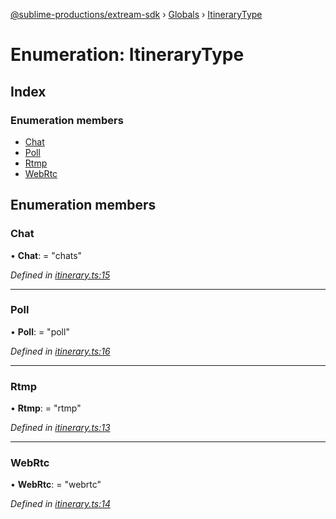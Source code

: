 [@sublime-productions/extream-sdk](../README.md) › [Globals](../globals.md) › [ItineraryType](itinerarytype.md)

# Enumeration: ItineraryType

## Index

### Enumeration members

* [Chat](itinerarytype.md#chat)
* [Poll](itinerarytype.md#poll)
* [Rtmp](itinerarytype.md#rtmp)
* [WebRtc](itinerarytype.md#webrtc)

## Enumeration members

###  Chat

• **Chat**: = "chats"

*Defined in [itinerary.ts:15](https://github.com/Extream-SaaS/ex-sdk/blob/600cbb0/src/itinerary.ts#L15)*

___

###  Poll

• **Poll**: = "poll"

*Defined in [itinerary.ts:16](https://github.com/Extream-SaaS/ex-sdk/blob/600cbb0/src/itinerary.ts#L16)*

___

###  Rtmp

• **Rtmp**: = "rtmp"

*Defined in [itinerary.ts:13](https://github.com/Extream-SaaS/ex-sdk/blob/600cbb0/src/itinerary.ts#L13)*

___

###  WebRtc

• **WebRtc**: = "webrtc"

*Defined in [itinerary.ts:14](https://github.com/Extream-SaaS/ex-sdk/blob/600cbb0/src/itinerary.ts#L14)*
